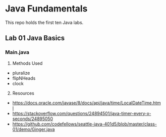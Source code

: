 # Java Fundamentals

This repo holds the first ten Java labs.

## Lab 01 Java Basics
### Main.java
1. Methods Used
* pluralize
* flipNHeads
* clock
2. Resources
* https://docs.oracle.com/javase/8/docs/api/java/time/LocalDateTime.html
* https://stackoverflow.com/questions/24894501/java-timer-every-x-seconds/24895050
* https://github.com/codefellows/seattle-java-401d5/blob/master/class-01/demo/Ginger.java

